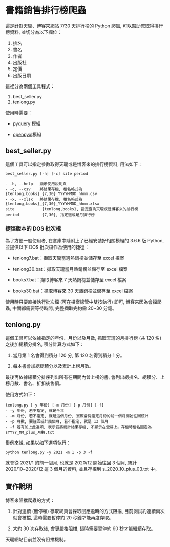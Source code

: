 # 書籍銷售排行榜爬蟲

這是針對天瓏、博客來網站 7/30 天排行榜的 Python 爬蟲, 可以幫助您取得排行榜資料, 並切分為以下欄位：

1. 排名
2. 書名
3. 作者
4. 出版社
5. 定價
6. 出版日期

這裡分為兩個工具程式：

1. best_seller.py
2. tenlong.py

使用時需要：

- [pyquery](https://pypi.org/project/pyquery/) 模組

- [openpyxl](https://pypi.org/project/openpyxl/)模組

## best_seller.py

這個工具可以指定參數取得天瓏或是博客來的排行榜資料, 用法如下：

```
best_seller.py [-h] [-c] site period

- -h, --help   顯示使用說明頁
- -c, --csv    將結果存檔, 檔名格式為 {tenlong,books}_{7,30}_YYYYMMDD_hhmm.csv
- -x, --xlsx   將結果存檔, 檔名格式為 {tenlong,books}_{7,30}_YYYYMMDD_hhmm.xlsx
site            {tenlong,books}, 指定查詢天瓏或是博客來的排行榜
period          {7,30}, 指定週或是月排行榜
```

### 捷徑版本的 DOS 批次檔

為了方便一般使用者, 在倉庫中隨附上了已經安裝好相關模組的 3.6.6 版 Python, 並提供以下 DOS 批次檔作為使用的捷徑：

- tenlong7.bat：擷取天瓏當週熱銷榜並儲存至 excel 檔案

- tenlong30.bat：擷取天瓏當月熱銷榜並儲存至 excel 檔案

- books7.bat：擷取博客來 7 天熱銷榜並儲存至 excel 檔案

- books30.bat：擷取博客來 30 天熱銷榜並儲存至 excel 檔案

使用時只要直接執行批次檔 (可在檔案總管中雙按執行) 即可, 博客來因為會擋爬蟲, 中間都需要等待時間, 完整擷取完約需 20~30 分鐘。

## tenlong.py

這個工具可以依據指定的年份、月份以及月數, 抓取天瓏的月排行榜 (共 120 名) 之後加總積分排名, 積分計算方式如下：

1. 當月第 1 名會得到積分 120 分, 第 120 名得到積分 1 分。

1. 每本書會加總總積分以及累計上榜月數。

最後再依據總積分排序列出所有在期間內曾上榜的書, 會列出總排名、總積分、上榜月數、書名、折扣後售價。

使用方式如下：

```
tenlong.py [-y 年份] [-m 月份] [-p 月份] [-f]
- -y 年份, 若不指定, 就是今年
- -m 月份, 若不指定, 就是這個月份, 實際會從指定月份的前一個月開始往回統計
- -p 月數, 要往回統計幾個月, 若不指定, 就是 12 個月
- -f 若有加上此選項, 表示要將統計結果存檔, 不顯示在螢幕上。存檔時檔名固定為 sYYYY_MM_plus_月數.txt
```

舉例來說, 如果以如下選項執行：

```
python tenlong.py -y 2021 -m 1 -p 3 -f
```

就會從 2021/1 的前一個月, 也就是 2020/12 開始往回 3 個月, 統計 2020/10~2020/12 這 3 個月的資料, 並且存檔到 s_2020_10_plus_03.txt 中。

## 實作說明

博客來阻擋爬蟲的方式：

1. 針對連續 (無停頓) 存取網頁會採取回應逾時的方式阻擋, 目前測試約連續兩次就會被擋, 這時需要暫停約 20 秒鐘才能再度存取。

2. 大約 30 次存取後, 會更嚴格阻擋, 這時需要暫停約 60 秒才能繼續存取。

天瓏網站目前並沒有阻擋機制。